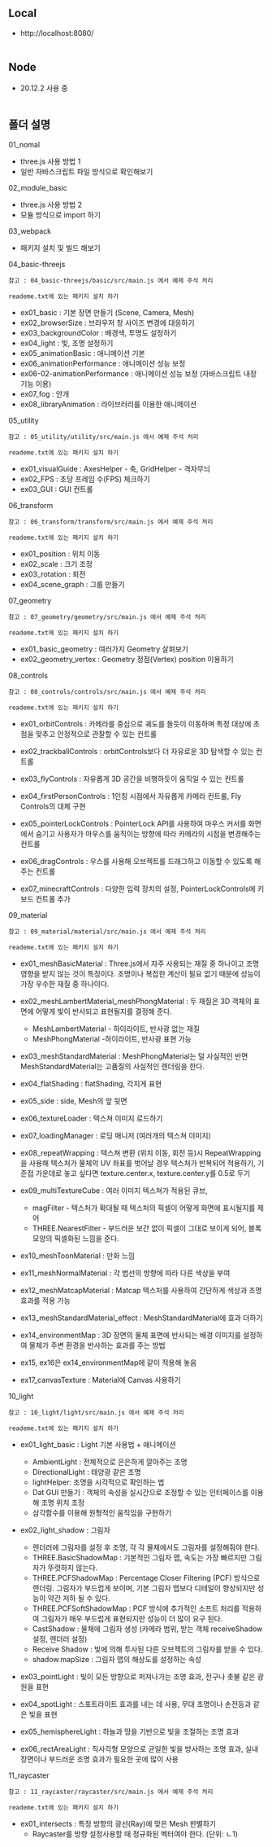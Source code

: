 ## Local

- http://localhost:8080/
  <br/><br/>

## Node

- 20.12.2 사용 중
  <br/><br/>

## 폴더 설명

01_nomal

- three.js 사용 방법 1
- 일반 자바스크립트 파일 방식으로 확인해보기

02_module_basic

- three.js 사용 방법 2
- 모듈 방식으로 import 하기

03_webpack

- 패키지 설치 및 빌드 해보기

04_basic-threejs

    참고 : 04_basic-threejs/basic/src/main.js 에서 예제 주석 처리

    reademe.txt에 있는 패키지 설치 하기

- ex01_basic : 기본 장면 만들기 (Scene, Camera, Mesh)
- ex02_browserSize : 브라우저 창 사이즈 변경에 대응하기
- ex03_backgroundColor : 배경색, 투명도 설정하기
- ex04_light : 빛, 조명 설정하기
- ex05_animationBasic : 애니메이션 기본
- ex06_animationPerformance : 애니메이션 성능 보정
- ex06-02-animationPerformance : 애니메이션 성능 보정 (자바스크립트 내장 기능 이용)
- ex07_fog : 안개
- ex08_libraryAnimation : 라이브러리를 이용한 애니메이션

05_utility

    참고 : 05_utility/utility/src/main.js 에서 예제 주석 처리

    reademe.txt에 있는 패키지 설치 하기

- ex01_visualGuide : AxesHelper - 축, GridHelper - 격자무늬
- ex02_FPS : 초당 프레임 수(FPS) 체크하기
- ex03_GUI : GUI 컨트롤

06_transform

    참고 : 06_transform/transform/src/main.js 에서 예제 주석 처리

    reademe.txt에 있는 패키지 설치 하기

- ex01_position : 위치 이동
- ex02_scale : 크기 조정
- ex03_rotation : 회전
- ex04_scene_graph : 그룹 만들기

07_geometry

    참고 : 07_geometry/geometry/src/main.js 에서 예제 주석 처리

    reademe.txt에 있는 패키지 설치 하기

- ex01_basic_geometry : 여러가지 Geometry 살펴보기
- ex02_geometry_vertex : Geometry 정점(Vertex) position 이용하기

08_controls

    참고 : 08_controls/controls/src/main.js 에서 예제 주석 처리

    reademe.txt에 있는 패키지 설치 하기

- ex01_orbitControls : 카메라를 중심으로 궤도를 돌듯이 이동하며 특정 대상에 초점을 맞추고 안정적으로 관찰할 수 있는 컨트롤

- ex02_trackballControls : orbitControls보다 더 자유로운 3D 탐색할 수 있는 컨트롤

- ex03_flyControls : 자유롭게 3D 공간을 비행하듯이 움직일 수 있는 컨트롤

- ex04_firstPersonControls : 1인칭 시점에서 자유롭게 카메라 컨트롤, Fly Controls의 대체 구현

- ex05_pointerLockControls : PointerLock API를 사용하여 마우스 커서를 화면에서 숨기고 사용자가 마우스를 움직이는 방향에 따라 카메라의 시점을 변경해주는 컨트롤

- ex06_dragControls : 우스를 사용해 오브젝트를 드래그하고 이동할 수 있도록 해주는 컨트롤

- ex07_minecraftControls : 다양한 입력 장치의 설정, PointerLockControls에 키보드 컨트롤 추가

09_material

    참고 : 09_material/material/src/main.js 에서 예제 주석 처리

    reademe.txt에 있는 패키지 설치 하기

- ex01_meshBasicMaterial : Three.js에서 자주 사용되는 재질 중 하나이고 조명 영향을 받지 않는 것이 특징이다. 조명이나 복잡한 계산이 필요 없기 때문에 성능이 가장 우수한 재질 중 하나이다.

- ex02_meshLambertMaterial_meshPhongMaterial : 두 재질은 3D 객체의 표면에 어떻게 빛이 반사되고 표현될지를 결정해 준다.

  - MeshLambertMaterial - 하이라이트, 반사광 없는 재질
  - MeshPhongMaterial -하이라이트, 반사광 표현 가능

- ex03_meshStandardMaterial : MeshPhongMaterial는 덜 사실적인 반면 MeshStandardMaterial는 고품질의 사실적인 렌더링을 한다.

- ex04_flatShading : flatShading, 각지게 표현

- ex05_side : side, Mesh의 앞 뒷면

- ex06_textureLoader : 텍스쳐 이미지 로드하기

- ex07_loadingManager : 로딩 매니저 (여러개의 텍스쳐 이미지)

- ex08_repeatWrapping : 텍스쳐 변환 (위치 이동, 회전 등)시 RepeatWrapping을 사용해 텍스처가 물체의 UV 좌표를 벗어날 경우 텍스처가 반복되어 적용하기, 기준접 가운데로 놓고 싶다면 texture.center.x, texture.center.y를 0.5로 두기

- ex09_multiTextureCube : 여러 이미지 텍스쳐가 적용된 큐브,

  - magFilter - 텍스처가 확대될 때 텍스처의 픽셀이 어떻게 화면에 표시될지를 제어
  - THREE.NearestFilter - 부드러운 보간 없이 픽셀이 그대로 보이게 되어, 블록 모양의 픽셀화된 느낌을 준다.

- ex10_meshToonMaterial : 만화 느낌

- ex11_meshNormalMaterial : 각 법선의 방향에 따라 다른 색상을 부여

- ex12_meshMatcapMaterial : Matcap 텍스처를 사용하여 간단하게 색상과 조명 효과를 적용 가능

- ex13_meshStandardMaterial_effect : MeshStandardMaterial에 효과 더하기

- ex14_environmentMap : 3D 장면의 물체 표면에 반사되는 배경 이미지를 설정하여 물체가 주변 환경을 반사하는 효과를 주는 방법

- ex15, ex16은 ex14_environmentMap에 같이 적용해 놓음

- ex17_canvasTexture : Material에 Canvas 사용하기

10_light

    참고 : 10_light/light/src/main.js 에서 예제 주석 처리

    reademe.txt에 있는 패키지 설치 하기

- ex01_light_basic : Light 기본 사용법 + 애니메이션

  - AmbientLight : 전체적으로 은은하게 깔아주는 조명
  - DirectionalLight : 태양광 같은 조명
  - lightHelper: 조명을 시각적으로 확인하는 법
  - Dat GUI 만들기 : 객체의 속성을 실시간으로 조정할 수 있는 인터페이스를 이용해 조명 위치 조정
  - 삼각함수를 이용해 원형적인 움직임을 구현하기

- ex02_light_shadow : 그림자

  - 렌더러에 그림자를 설정 후 조명, 각 각 물체에서도 그림자를 설정해줘야 한다.
  - THREE.BasicShadowMap : 기본적인 그림자 맵, 속도는 가장 빠르지만 그림자가 뚜렷하지 않는다.
  - THREE.PCFShadowMap : Percentage Closer Filtering (PCF) 방식으로 렌더링. 그림자가 부드럽게 보이며, 기본 그림자 맵보다 디테일이 향상되지만 성능이 약간 저하 될 수 있다.
  - THREE.PCFSoftShadowMap : PCF 방식에 추가적인 소프트 처리를 적용하여 그림자가 매우 부드럽게 표현되지만 성능이 더 많이 요구 된다.
  - CastShadow : 물체에 그림자 생성 (카메라 범위, 받는 객체 receiveShadow 설정, 렌더러 설정)
  - Receive Shadow : 빛에 의해 투사된 다른 오브젝트의 그림자를 받을 수 있다.
  - shadow.mapSize : 그림자 맵의 해상도를 설정하는 속성

- ex03_pointLight : 빛이 모든 방향으로 퍼져나가는 조명 효과, 전구나 촛불 같은 광원을 표현

- ex04_spotLight : 스포트라이트 효과를 내는 데 사용, 무대 조명이나 손전등과 같은 빛을 표현

- ex05_hemisphereLight : 하늘과 땅을 기반으로 빛을 조절하는 조명 효과

- ex06_rectAreaLight : 직사각형 모양으로 균일한 빛을 방사하는 조명 효과, 실내 장면이나 부드러운 조명 효과가 필요한 곳에 많이 사용

11_raycaster

    참고 : 11_raycaster/raycaster/src/main.js 에서 예제 주석 처리

    reademe.txt에 있는 패키지 설치 하기

- ex01_intersects : 특정 방향의 광선(Ray)에 맞은 Mesh 판별하기
  - Raycaster를 방향 설정사용할 때 정규화된 벡터여야 한다. (단위: ㄴ1)
